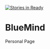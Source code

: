 [![Stories in Ready](https://badge.waffle.io/maceuge/BlueMind.png?label=ready&title=Ready)](https://waffle.io/maceuge/BlueMind)
# BlueMind
Personal Page
